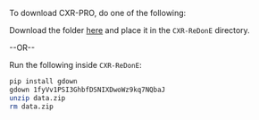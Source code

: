 To download CXR-PRO, do one of the following:

Download the folder [here](https://drive.google.com/file/d/1fyVv1PSI3GhbfDSNIXDwoWz9kq7NQbaJ/view?usp=sharing) and place it in the `CXR-ReDonE` directory.

--OR--

Run the following inside `CXR-ReDonE`:

```bash
pip install gdown
gdown 1fyVv1PSI3GhbfDSNIXDwoWz9kq7NQbaJ
unzip data.zip
rm data.zip
```

